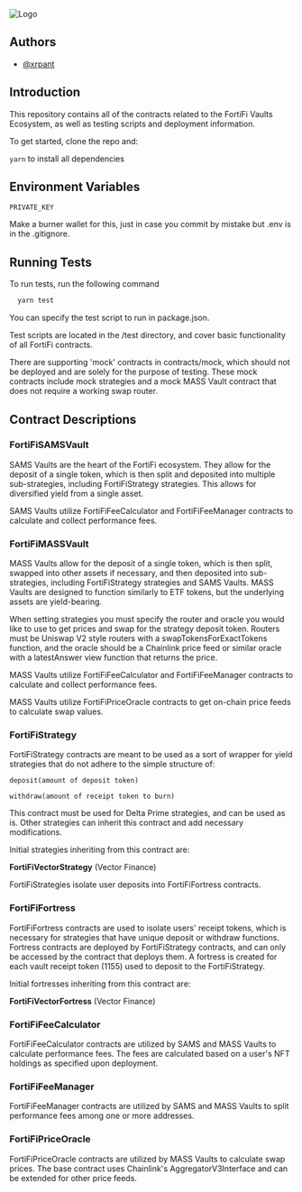 
![Logo](https://372453455-files.gitbook.io/~/files/v0/b/gitbook-x-prod.appspot.com/o/spaces%2F43popf5VC0KlvwcpE7fk%2Fuploads%2FxXBnexrGFEUHxjAO3CZP%2FFortiFi-Word-light-press.png?alt=media&token=534aff84-e551-42f0-b1f1-2b32d3ee83f5)


## Authors

- [@xrpant](https://www.x.com/xrpant)


## Introduction

This repository contains all of the contracts related to the FortiFi Vaults Ecosystem, as well as testing scripts and deployment information. 

To get started, clone the repo and:

```yarn``` to install all dependencies





## Environment Variables

`PRIVATE_KEY`

Make a burner wallet for this, just in case you commit by mistake but .env is in the .gitignore.


## Running Tests

To run tests, run the following command

```bash
  yarn test
```

You can specify the test script to run in package.json. 

Test scripts are located in the /test directory, and cover basic functionality of all FortiFi contracts. 

There are supporting 'mock' contracts in contracts/mock, which should not be deployed and are solely for the purpose of testing. These mock contracts include mock strategies and a mock MASS Vault contract that does not require a working swap router. 
## Contract Descriptions

### FortiFiSAMSVault
SAMS Vaults are the heart of the FortiFi ecosystem. They allow for the deposit of a single token, which is then split and deposited into multiple sub-strategies, including FortiFiStrategy strategies. This allows for diversified yield from a single asset.

SAMS Vaults utilize FortiFiFeeCalculator and FortiFiFeeManager contracts to calculate and collect performance fees.

### FortiFiMASSVault
MASS Vaults allow for the deposit of a single token, which is then split, swapped into other assets if necessary, and then deposited into sub-strategies, including FortiFiStrategy strategies and SAMS Vaults. MASS Vaults are designed to function similarly to ETF tokens, but the underlying assets are yield-bearing.

When setting strategies you must specify the router and oracle you would like to use to get prices and swap for the strategy deposit token. Routers must be Uniswap V2 style routers with a swapTokensForExactTokens function, and the oracle should be a Chainlink price feed or similar oracle with a latestAnswer view function that returns the price.

MASS Vaults utilize FortiFiFeeCalculator and FortiFiFeeManager contracts to calculate and collect performance fees.

MASS Vaults utilize FortiFiPriceOracle contracts to get on-chain price feeds to calculate swap values.

### FortiFiStrategy
FortiFiStrategy contracts are meant to be used as a sort of wrapper for yield strategies that do not adhere to the simple structure of:

```deposit(amount of deposit token)``` 

```withdraw(amount of receipt token to burn)```

This contract must be used for Delta Prime strategies, and can be used as is. Other strategies can inherit this contract and add necessary modifications.

Initial strategies inheriting from this contract are:

**FortiFiVectorStrategy** (Vector Finance)

FortiFiStrategies isolate user deposits into FortiFiFortress contracts.

### FortiFiFortress
FortiFiFortress contracts are used to isolate users' receipt tokens, which is necessary for strategies that have unique deposit or withdraw functions. Fortress contracts are deployed by FortiFiStrategy contracts, and can only be accessed by the contract that deploys them. A fortress is created for each vault receipt token (1155) used to deposit to the FortiFiStrategy.

Initial fortresses inheriting from this contract are:

**FortiFiVectorFortress** (Vector Finance)

### FortiFiFeeCalculator
FortiFiFeeCalculator contracts are utilized by SAMS and MASS Vaults to calculate performance fees. The fees are calculated based on a user's NFT holdings as specified upon deployment. 

### FortiFiFeeManager
FortiFiFeeManager contracts are utilized by SAMS and MASS Vaults to split performance fees among one or more addresses.

### FortiFiPriceOracle
FortiFiPriceOracle contracts are utilized by MASS Vaults to calculate swap prices. The base contract uses Chainlink's AggregatorV3Interface and can be extended for other price feeds.

